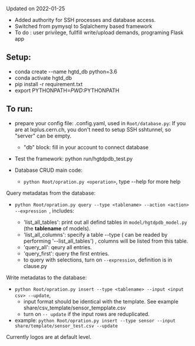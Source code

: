 Updated on 2022-01-25


- Added authority for SSH processes and database access. 
- Switched from pymysql to Sqlalchemy based framework
- To do : user privilege, fullfill write/upload demands, programing Flask app

## Setup:
- conda create --name hgtd_db python=3.6
- conda activate hgtd_db
- pip install -r requirement.txt
- export PYTHONPATH=$PWD:$PYTHONPATH

## To run:
- prepare your config file: .config.yaml, used in `Root/database.py`: If you are at lxplus.cern.ch, you don't need to setup SSH sshtunnel, so "server" can be empty.
    - "db" block: fill in your account to connect database

- Test the framework: python run/hgtdpdb_test.py

- Database CRUD main code:
    - `python Root/opration.py <operation>`, type --help for more help

Query metadatas from the database:
- `python Root/opration.py query --type <tablename> --action <action> --expression `, <action> includes:
    - 'list_all_tables': print out all defind tables in `model/hgtdpdb_model.py` (the __tablename__ of models).
    - 'list_all_columns': specify a table --type <tablename> ( <tablename> can be readed by performing '--list_all_tables') , columns will be listed from this table.
    - 'query_all': qeury all entries.
    - 'query_first': query the first entries.
    - to query with selections, turn on `--expression`, definition is in clause.py

Write metadatas to the database:
- `python Root/opration.py insert --type <tablename> --input <input csv> --update`,
    - input format should be identical with the template. See example share/csv_template/sensor_tempplate.csv
    - turn on `-- update` if the input rows are reduplicated.
- example: `python Root/opration.py insert --type sensor --input share/template/sensor_test.csv --update`

Currently logos are at default level.





